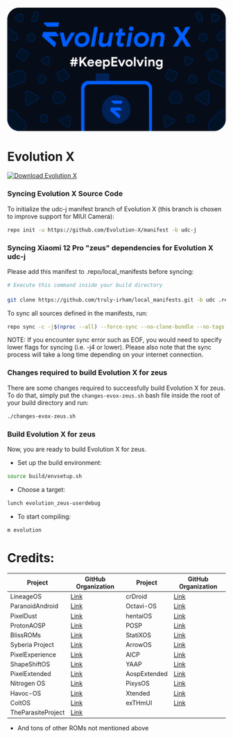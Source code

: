 ![Evolution X](https://github.com/truly-irham/local_manifests/raw/14.0/EvoBanner.png)

Evolution X
===========

[![Download Evolution X](https://img.shields.io/sourceforge/dt/evolution-x.svg)](https://sourceforge.net/projects/evolution-x/files/latest/download)

### Syncing Evolution X Source Code ###

To initialize the udc-j manifest branch of Evolution X (this branch is chosen to improve support for MIUI Camera):

```bash
repo init -u https://github.com/Evolution-X/manifest -b udc-j
```

### Syncing Xiaomi 12 Pro "zeus" dependencies for Evolution X udc-j ###

Please add this manifest to .repo/local_manifests before syncing:

```bash
# Execute this command inside your build directory

git clone https://github.com/truly-irham/local_manifests.git -b udc .repo/local_manifests
```

To sync all sources defined in the manifests, run:

```bash
repo sync -c -j$(nproc --all) --force-sync --no-clone-bundle --no-tags
```

NOTE: If you encounter sync error such as EOF, you would need to specify lower flags for syncing (i.e. -j4 or lower). Please also note that the sync process will take a long time depending on your internet connection.

### Changes required to build Evolution X for zeus ###

There are some changes required to successfully build Evolution X for zeus. To do that, simply put the `changes-evox-zeus.sh` bash file inside the root of your build directory and run:

```bash
./changes-evox-zeus.sh
```

### Build Evolution X for zeus ###

Now, you are ready to build Evolution X for zeus.

- Set up the build environment:

```bash
source build/envsetup.sh
```

- Choose a target:
```bash
lunch evolution_zeus-userdebug
```

- To start compiling:
```bash
m evolution
```

# Credits:

| Project                           | GitHub Organization                        | Project                           | GitHub Organization                  |
|-----------------------------------|-------------------------------------------|-----------------------------------|---------------------------------------|
| LineageOS                         | [Link](https://github.com/LineageOS)      | crDroid                           | [Link](https://github.com/crdroidandroid) |
| ParanoidAndroid                   | [Link](https://github.com/AOSPA)          | Octavi-OS                         | [Link](https://github.com/Octavi-OS) |
| PixelDust                         | [Link](https://github.com/PixelDust-Twelve)   | hentaiOS                          | [Link](https://github.com/hentaiOS) |
| ProtonAOSP                        | [Link](https://github.com/ProtonAOSP)     | POSP                              | [Link](https://github.com/PotatoProject) |
| BlissROMs                         | [Link](https://github.com/BlissRoms)      | StatiXOS                          | [Link](https://github.com/StatiXOS) |
| Syberia Project                   | [Link](https://github.com/syberia-project)| ArrowOS                           | [Link](https://github.com/ArrowOS) |
| PixelExperience                   | [Link](https://github.com/PixelExperience)| AICP                              | [Link](https://github.com/AICP) |
| ShapeShiftOS                      | [Link](https://github.com/ShapeShiftOS)   | YAAP                              | [Link](https://github.com/yaap) |
| PixelExtended                     | [Link](https://github.com/PixelExtended)  | AospExtended                      | [Link](https://github.com/AospExtended) |
| Nitrogen OS                       | [Link](https://github.com/nitrogen-project)| PixysOS                           | [Link](https://github.com/PixysOS) |
| Havoc-OS                          | [Link](https://github.com/Havoc-OS)       | Xtended                           | [Link](https://github.com/Project-Xtended) |
| ColtOS                            | [Link](https://github.com/Colt-Enigma)    | exTHmUI                           | [Link](https://github.com/exTHmUI) |
| TheParasiteProject                | [Link](https://github.com/TheParasiteProject) |

* And tons of other ROMs not mentioned above

